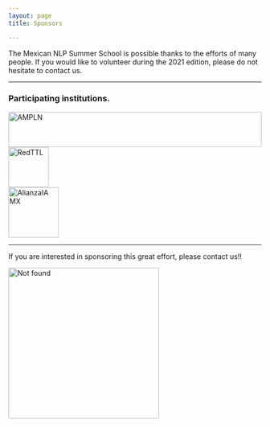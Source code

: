 ```yaml
---
layout: page
title: Sponsors

---
```


The Mexican NLP Summer School is possible thanks to the efforts of many people. If you would like to volunteer during the 2021 edition, please do not hesitate to contact us.

---
### Participating institutions.

<div class="row">
<div class="column">
  <img height="70" src="{{ 'assets/images/ampln.png'| relative_url }}" alt="AMPLN" style="width:100%">
</div>
 <div class="column">
   <img height="80" src="{{ 'assets/images/red.jpg'| relative_url }}" alt="RedTTL" />
 </div>
 <div class="column">
   <img height="100" src="{{ 'assets/images/alianzaIA.png'| relative_url }}" alt="AlianzaIA MX" />
 </div>
</div>

---
If you are interested in sponsoring this great effort, please contact us!!

<div class="text-center">
  <img height="300" src="{{ 'assets/images/we_need_you.jpg' | relative_url }}" alt="Not found" />
</div>
